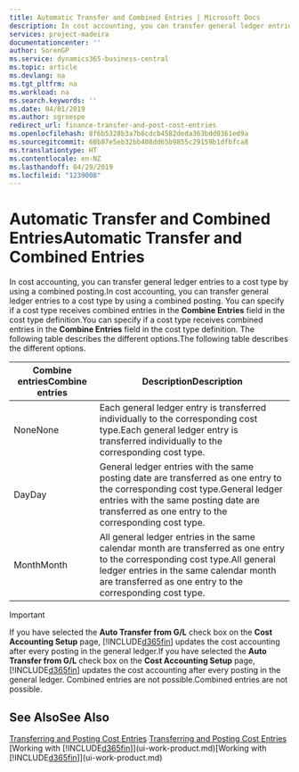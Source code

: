 ```yaml
---
title: Automatic Transfer and Combined Entries | Microsoft Docs
description: In cost accounting, you can transfer general ledger entries to a cost type by using a combined posting. You can specify if a cost type receives combined entries in the **Combine Entries** field in the cost type definition. The following table describes the different options.
services: project-madeira
documentationcenter: ''
author: SorenGP
ms.service: dynamics365-business-central
ms.topic: article
ms.devlang: na
ms.tgt_pltfrm: na
ms.workload: na
ms.search.keywords: ''
ms.date: 04/01/2019
ms.author: sgroespe
redirect_url: finance-transfer-and-post-cost-entries
ms.openlocfilehash: 8f6b5328b3a7b8cdcb4582deda363bdd0361ed9a
ms.sourcegitcommit: 60b87e5eb32bb408dd65b9855c29159b1dfbfca8
ms.translationtype: HT
ms.contentlocale: en-NZ
ms.lasthandoff: 04/29/2019
ms.locfileid: "1239008"
---
```

# <a name="automatic-transfer-and-combined-entries"></a><span data-ttu-id="30b4d-105">Automatic Transfer and Combined Entries</span><span class="sxs-lookup"><span data-stu-id="30b4d-105">Automatic Transfer and Combined Entries</span></span>
<span data-ttu-id="30b4d-106">In cost accounting, you can transfer general ledger entries to a cost type by using a combined posting.</span><span class="sxs-lookup"><span data-stu-id="30b4d-106">In cost accounting, you can transfer general ledger entries to a cost type by using a combined posting.</span></span> <span data-ttu-id="30b4d-107">You can specify if a cost type receives combined entries in the **Combine Entries** field in the cost type definition.</span><span class="sxs-lookup"><span data-stu-id="30b4d-107">You can specify if a cost type receives combined entries in the **Combine Entries** field in the cost type definition.</span></span> <span data-ttu-id="30b4d-108">The following table describes the different options.</span><span class="sxs-lookup"><span data-stu-id="30b4d-108">The following table describes the different options.</span></span>  

|<span data-ttu-id="30b4d-109">Combine entries</span><span class="sxs-lookup"><span data-stu-id="30b4d-109">Combine entries</span></span>|<span data-ttu-id="30b4d-110">Description</span><span class="sxs-lookup"><span data-stu-id="30b4d-110">Description</span></span>|  
|---------------------|-----------------|  
|<span data-ttu-id="30b4d-111">None</span><span class="sxs-lookup"><span data-stu-id="30b4d-111">None</span></span>|<span data-ttu-id="30b4d-112">Each general ledger entry is transferred individually to the corresponding cost type.</span><span class="sxs-lookup"><span data-stu-id="30b4d-112">Each general ledger entry is transferred individually to the corresponding cost type.</span></span>|  
|<span data-ttu-id="30b4d-113">Day</span><span class="sxs-lookup"><span data-stu-id="30b4d-113">Day</span></span>|<span data-ttu-id="30b4d-114">General ledger entries with the same posting date are transferred as one entry to the corresponding cost type.</span><span class="sxs-lookup"><span data-stu-id="30b4d-114">General ledger entries with the same posting date are transferred as one entry to the corresponding cost type.</span></span>|  
|<span data-ttu-id="30b4d-115">Month</span><span class="sxs-lookup"><span data-stu-id="30b4d-115">Month</span></span>|<span data-ttu-id="30b4d-116">All general ledger entries in the same calendar month are transferred as one entry to the corresponding cost type.</span><span class="sxs-lookup"><span data-stu-id="30b4d-116">All general ledger entries in the same calendar month are transferred as one entry to the corresponding cost type.</span></span>|  

> [!IMPORTANT]  
>  <span data-ttu-id="30b4d-117">If you have selected the **Auto Transfer from G/L** check box on the **Cost Accounting Setup** page, [!INCLUDE[d365fin](includes/d365fin_md.md)] updates the cost accounting after every posting in the general ledger.</span><span class="sxs-lookup"><span data-stu-id="30b4d-117">If you have selected the **Auto Transfer from G/L** check box on the **Cost Accounting Setup** page, [!INCLUDE[d365fin](includes/d365fin_md.md)] updates the cost accounting after every posting in the general ledger.</span></span> <span data-ttu-id="30b4d-118">Combined entries are not possible.</span><span class="sxs-lookup"><span data-stu-id="30b4d-118">Combined entries are not possible.</span></span>  

## <a name="see-also"></a><span data-ttu-id="30b4d-119">See Also</span><span class="sxs-lookup"><span data-stu-id="30b4d-119">See Also</span></span>  
 <span data-ttu-id="30b4d-120">[Transferring and Posting Cost Entries](finance-transfer-and-post-cost-entries.md) </span><span class="sxs-lookup"><span data-stu-id="30b4d-120">[Transferring and Posting Cost Entries](finance-transfer-and-post-cost-entries.md) </span></span>  
 <span data-ttu-id="30b4d-121">[Working with [!INCLUDE[d365fin](includes/d365fin_md.md)]](ui-work-product.md)</span><span class="sxs-lookup"><span data-stu-id="30b4d-121">[Working with [!INCLUDE[d365fin](includes/d365fin_md.md)]](ui-work-product.md)</span></span>

